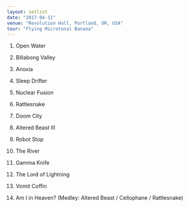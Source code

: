 ```yaml
---
layout: setlist
date: "2017-04-11"
venue: "Revolution Hall, Portland, OR, USA"
tour: "Flying Microtonal Banana"
---
```



 1. Open Water

 2. Billabong Valley

 3. Anoxia

 4. Sleep Drifter

 5. Nuclear Fusion

 6. Rattlesnake

 7. Doom City

 8. Altered Beast III

 9. Robot Stop

10. The River

11. Gamma Knife

12. The Lord of Lightning

13. Vomit Coffin

14. Am I in Heaven?
    (Medley: Altered Beast / Cellophane / Rattlesnake)


